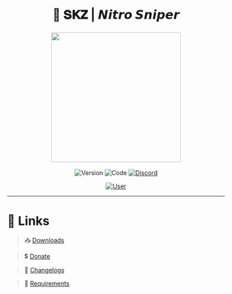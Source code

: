 <h1 align="center">
🔎 𝐒𝐊𝐙 | 𝙉𝙞𝙩𝙧𝙤 𝙎𝙣𝙞𝙥𝙚𝙧
</h1>

<h3 align="center">
<img src= "https://imgur.com/ZpJDgRu.png alt="Logo" width="300" height="300""/>
</h3>

<p align="center">
<img alt="Version" src="https://img.shields.io/badge/Unreleased-505050?style=for-the-badge&logo=github">
<img alt="Code" src="https://img.shields.io/badge/CODE-000000?style=for-the-badge&logo=JavaScript">
<a href="https://discord.gg/sS7X8cPt62">
<img alt="Discord" src="https://img.shields.io/badge/DISCORD-304090?style=for-the-badge&logo=Discord&logoColor=white">
</a>
</p>
<p align="center">
<a href="https://twitter.com/SKAREZ_Z">
<img alt="User" src="https://img.shields.io/badge/MADE WITH ❤ BY SKAREZ-FF5050?style=for-the-badge">
</a>
</p>

---

# 🔗 **Links**
  
> 📥 [Downloads](https://github.com/SKAREZ/skz-nitro-sniper/releases)

> 💲 [Donate](https://paypal.me/skz54/)

> 📜 [Changelogs](https://github.com/SKAREZ/skz-nitro-sniper/issues)

> 📁 [Requirements](https://github.com/skarez/skz-nitro-sniper/)
